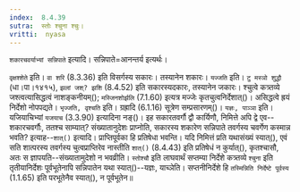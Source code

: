 ```yaml
---
index:  8.4.39
sutra:  स्तोः श्चुना श्चुः।
vritti:  nyasa
---
```


`शकारचवर्याभ्यां सन्निपाते` इत्यादि। सन्निपाते=आनन्तर्य इत्यर्थः। 

`वृक्षश्शेते` इति। `वा शरि` (8.3.36) इति विसर्गस्य सकारः। तस्यानेन शकारः। 
`यज्जति` इति। `टु मस्ञो शुद्धौ` (धा।पा।१४१५), `झलां जश्? झशि` (8.4.52) इति सकारस्यदकारः, तस्यानेन जकारः। श्चुत्वे कत्र्तव्ये जश्त्वत्यासिद्धत्वं नाशङ्कनीयम्(); `मस्जिनशोर्झलि` (7.1.60) इत्यत्र मज्जेः कृतचुत्वनिर्देशात्()। असिद्धत्वे ह्रयं निर्देशो नोपपद्यते। `भृज्जति, वृश्चति` इति। ग्रह्रादि (6.1.16) सूत्रेण सम्प्रसारणम्()। `यज्ञः, पाञ्ञा` इति। यजियाचिभ्यां `यजयाच` (3.3.90) इत्यादिना नङ्()। 
इह सकारतवर्गौ द्वौ कार्यिणौ, निमित्ते अपि द्वे एव--शकारचवर्गौः, ततश्च साम्यात्? संख्यातानुदेशः प्राप्नोति, सकारस्य शकारेण सन्निपाते तवर्गस्य चवर्गेण कस्मान्न भवति? इत्याह--`शात्()` इत्यादि। प्राप्तिपूर्वका हि प्रतिषेधा भवन्ति। यदि निमित्तं प्रति यथासंख्यं स्यात्(), एवं सति शात्परस्य तवर्गस्य चुत्वप्राप्तिरेव नास्तीति `शात्()` (8.4.43) इति प्रतिषेधं न कुर्यात्(), कृतश्चासौ, अतः स ज्ञापयति--संख्यातामुदेशो न भवव्रीति। 
`स्तोश्चौ` इति लाघवार्थं सप्तम्या निर्देशे कत्र्तव्ये `श्चुना` इति तृतीयानिर्देशः पूर्वभूतेनापि सन्निपातेन यथा स्यात्()--यज्ञः, याच्ञेति। सप्तनीनिर्देशे हि `तस्मिन्निति निर्देष्टे पूर्वस्य` (1.1.65) इति परभूतेनैव स्यात्(), न पूर्वभूतेन॥
